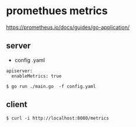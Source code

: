 # promethues metrics

https://prometheus.io/docs/guides/go-application/

## server
- config .yaml
```
apiserver:
  enableMetrics: true
```

```
$ go run ./main.go  -f config.yaml
```

## client

```
$ curl -i http://localhost:8080/metrics
```
